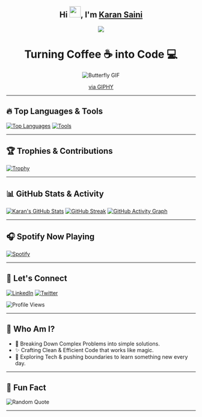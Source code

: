 <h2 align="center">Hi <img src="https://media.giphy.com/media/hvRJCLFzcasrR4ia7z/giphy.gif" width="30px">, I'm <a href="https://github.com/karansquad">Karan Saini</a></h2>

<p align="center"> 
  <img src="https://readme-typing-svg.demolab.com/?lines=Welcome+to+my+GitHub+Profile!;I'm+a+Web+Developer+and+DSA+Enthusiast!;&font=Fira%20Code&center=true&width=440&height=45&color=gradient&vCenter=true&size=22&background=linear-gradient(to right, #ff7e5f, #feb47b)">
</p>  

<h1 align="center"><strong>Turning Coffee ☕ into Code 💻</strong></h1>

<div align="center">
    <img src="https://media.giphy.com/media/UBRm7jRMXrpxuKVeqd/giphy.gif" alt="Butterfly GIF" />
</div>

<p align="center">
    <a href="https://giphy.com/gifs/love-90s-butterfly-UBRm7jRMXrpxuKVeqd">via GIPHY</a>
</p>

---

## 🔥 Top Languages & Tools
[![Top Languages](https://github-readme-stats.vercel.app/api/top-langs/?username=karansquad&layout=compact&theme=radical)](https://github.com/karansquad)
[![Tools](https://skillicons.dev/icons?i=python,cpp,html,css,js,react,git,github,aws,figma&theme=light)](https://github.com/karansquad)

---

## 🏆 Trophies & Contributions

[![Trophy](https://github-profile-trophy.vercel.app/?username=karansquad&theme=radical)](https://github.com/karansquad)

---

## 📊 GitHub Stats & Activity

[![Karan's GitHub Stats](https://github-readme-stats.vercel.app/api?username=karansquad&show_icons=true&theme=radical)](https://github.com/karansquad)
[![GitHub Streak](https://streak-stats.demolab.com?user=karansquad&theme=radical)](https://git.io/streak-stats)
[![GitHub Activity Graph](https://github-readme-activity-graph.vercel.app/graph?username=karansquad&theme=github)](https://github.com/karansquad)

---

## 🎧 Spotify Now Playing 
[![Spotify](https://novatorem.vercel.app/api/spotify)](https://open.spotify.com/user/evopfopw4vyqhzarjdqej5ruu)


---

## 💬 Let's Connect

[![LinkedIn](https://img.shields.io/badge/LinkedIn-0A66C2?style=for-the-badge&logo=linkedin&logoColor=white)](https://www.linkedin.com/in/karan-saini-0a8038248/)
[![Twitter](https://img.shields.io/badge/X-1DA1F2?style=for-the-badge&logo=twitter&logoColor=white)](https://x.com/karansquad2)

![Profile Views](https://komarev.com/ghpvc/?username=karansquad&label=PROFILE+VIEWS&color=blue&style=flat)

---

## 🎯 Who Am I?
- 🧠 Breaking Down Complex Problems into simple solutions.
- ✨ Crafting Clean & Efficient Code that works like magic.
- 🌱 Exploring Tech & pushing boundaries to learn something new every day.

---

## 🎨 Fun Fact
![Random Quote](https://quotes-github-readme.vercel.app/api?type=horizontal)

---
